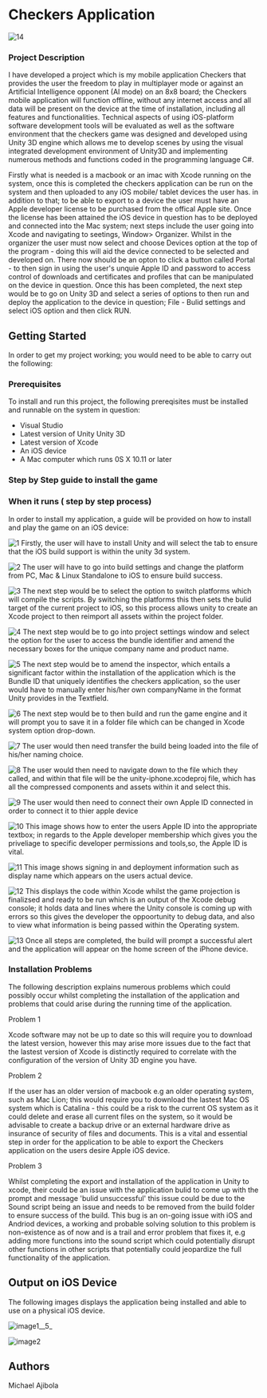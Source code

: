 # Checkers Application

![14](https://user-images.githubusercontent.com/67065783/86628855-678bd780-bfc2-11ea-850c-1da6ec75f9ef.png)
### Project Description

I have developed a project which is my mobile application Checkers that provides the user the freedom to play in multiplayer mode or against an Artificial Intelligence opponent (AI mode) on an 8x8 board; the Checkers mobile application will function offline, without any internet access and all data will be present on the device at the time of installation, including all features and functionalities.
Technical aspects of using iOS-platform software development tools will  be evaluated as well as the software environment that the checkers game was designed and developed using Unity 3D engine which allows me to develop scenes by using the visual integrated development environment of Unity3D and implementing numerous methods and functions coded in the programming language C#. 




Firstly what is needed is a macbook or an imac with Xcode running on the system, once this is completed the checkers application can be run on the system and then uploaded to any iOS mobile/ tablet devices the user has. in addition to that; to be able to export to a device the user must have an Apple developer license to be purchased from the offical Apple site.
Once the license has been attained the iOS device in question has to be deployed and connected into the Mac system; next steps include the user going into Xcode and navigating to seetings, Window> Organizer. Whilst in the organizer the user must now select and choose Devices option at the top of the program - doing this will aid the device connected to be selected and developed on.
There now should be an opton to click a button called Portal - to then sign in using the user's unquie Apple ID and password to access control of downloads and certificates and profiles that can be manipulated on the device in question.
Once this has been completed, the next step would be to go on Unity 3D and select a series of options to then run and deploy the application to the device in question; File - Bulid settings and select iOS option and then click RUN.





## Getting Started 
In order to get my project working; you would need to be able to carry out the following:

### Prerequisites
To install and run this project, the following prereqisites must be installed and runnable on the system in question:
* Visual Studio
* Latest version of Unity Unity 3D
* Latest version of Xcode
* An iOS device
* A Mac computer which runs 0S X 10.11 or later 


### Step by Step guide to install the game 



### When it runs ( step by step process)


In order to install my application, a guide will be provided on how to install and play the game on an iOS device: 



![1](https://user-images.githubusercontent.com/67065783/86629561-88086180-bfc3-11ea-9619-5fb1a1e7933e.png)
                                                                                                              Firstly, the user will have to install Unity and will select the tab to ensure that the iOS build support is within the unity 3d system. 







![2](https://user-images.githubusercontent.com/67065783/86629729-bc7c1d80-bfc3-11ea-9146-20510859af7b.png)
                                  The user will have to go into build settings and change the platform from PC, Mac & Linux Standalone to iOS to ensure build success. 







![3](https://user-images.githubusercontent.com/67065783/86629849-e5041780-bfc3-11ea-808e-2a07e895081f.png)
                              The next step would be to select the option to switch platforms which will compile the scripts. By switching the platforms this then sets the bulid target of the current project to iOS, so this process allows unity to create an Xcode project to then reimport all assets within the project folder. 








![4](https://user-images.githubusercontent.com/67065783/86629925-0107b900-bfc4-11ea-9123-df40a1f23680.png)
                                       The next step would be to go into project settings window and select the option for the user to access the bundle identifier and amend the necessary boxes for the unique company name and product name. 





![5](https://user-images.githubusercontent.com/67065783/86629980-15e44c80-bfc4-11ea-99d1-0a5d1432debe.png)
                                      The next step would be to amend the inspector, which entails a significant factor within the installation of the application which is the Bundle ID that uniquely identifies the checkers application, so the user would have to manually enter his/her own companyName in the format Unity provides in the Textfield.   




![6](https://user-images.githubusercontent.com/67065783/86630012-2a284980-bfc4-11ea-87d0-852c5a30362a.png)
                                    The next step would be to then build and run the game engine and it will prompt you to save it in a folder file which can be changed in Xcode system option drop-down.

![7](https://user-images.githubusercontent.com/67065783/86630066-40360a00-bfc4-11ea-915d-0d953cde9184.png)
                                      The user would then need transfer the build being loaded into the file of his/her naming choice. 

![8](https://user-images.githubusercontent.com/67065783/86630162-5fcd3280-bfc4-11ea-822b-5ec8631220f0.png)
                                     The user would then need to navigate down to the file which they called, and within that file will be the unity-iphone.xcodeproj file, which has all the compressed components and assets within it and select this. 






![9](https://user-images.githubusercontent.com/67065783/86630232-75425c80-bfc4-11ea-9324-d114f01932cd.png)
                                   The user would then need to connect their own Apple ID connected in order to connect it to thier apple device





![10](https://user-images.githubusercontent.com/67065783/86630346-a02cb080-bfc4-11ea-86ac-b950aa9305af.png)
                            This image shows how to enter the users Apple ID into the appropriate textbox; in regards to the Apple developer membership which gives you the priveliage to specific developer permissions and tools,so, the Apple ID is vital. 


![11](https://user-images.githubusercontent.com/67065783/86630406-b20e5380-bfc4-11ea-8aa2-d6d463b0e277.png)
                          This image  shows signing in and deployment information such as display name which appears on the users actual device. 


![12](https://user-images.githubusercontent.com/67065783/86630472-c9e5d780-bfc4-11ea-9348-905c0a4b0963.png)
                        This displays the code within Xcode whilst the game projection is finalizsed and ready to be run which is an output of the Xcode debug console; it holds data and lines where the Unity console is coming up with errors so this gives the developer the oppoortunity to debug data, and also to view what information is being passed within the Operating system. 



![13](https://user-images.githubusercontent.com/67065783/86630536-dd913e00-bfc4-11ea-80ea-7474470eaecb.png)
                         Once all steps are completed, the build will prompt a successful alert and the application will appear on the home screen of the iPhone device. 











### Installation Problems 

The following description explains numerous problems which could possibly occur whilst completing the installation of the application and problems that could arise during the running time of the application.


Problem 1

Xcode software may not be up to date so this will require you to download the latest version, however this may arise more issues due to the fact that the lastest version of Xcode is distinctly required to correlate with the configuration of the version of Unity 3D engine you have.


Problem 2 

If the user has an older version of macbook e.g an older operating system, such as Mac Lion; this would require you to download the lastest Mac OS system which is Catalina - this could be a risk to the current OS system as it could delete and erase all current files on the system, so it would be advisable to create a backup drive or an external hardware drive as insurance of security of files and documents.
This is a vital and essential step in order for the application to be able to export the Checkers application on the users desire Apple iOS device.


Problem 3

Whilst completing the export and installation of the application in Unity to xcode, their could be an issue with the application bulid to come up with the prompt and message 'bulid unsuccessful' this issue could be due to the Sound script being an issue and needs to be removed from the build folder to ensure success of the build.
This bug is an on-going issue with iOS and Andriod devices, a working and probable solving solution to this problem is non-existence as of now and is a trail and error problem that fixes it, e.g adding more functions into the sound script which could potentially disrupt other functions in other scripts that potentially could jeopardize the full functionality of the application.




## Output on iOS Device


The following images displays the application being installed and able to use on a physical iOS device.

![image1__5_](/uploads/9ffe2223762abba88145a7fe193980be/image1__5_.JPG)




![image2](/uploads/e5441be581e0de6875694cdc1fccf9fb/image2.JPG)





## Authors

Michael Ajibola



